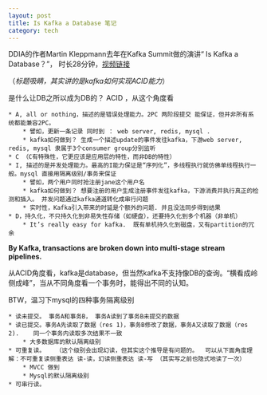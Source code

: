 ```yaml
---
layout: post
title: Is Kafka a Database 笔记
category: tech
---
```

DDIA的作者Martin Kleppmann去年在Kafka Summit做的演讲“ Is Kafka a Database？”， 时长28分钟，[视频链接](https://www.youtube.com/watch?v=v2RJQELoM6Y)

（*标题吸睛，其实讲的是kafka如何实现ACID能力*）

是什么让DB之所以成为DB的？ ACID ，从这个角度看

    * A, all or nothing，描述的是错误处理能力。2PC 两阶段提交 能保证，但并非所有系统都能兼容2PC。
        * 譬如，更新一条记录 同时到 ： web server, redis, mysql . 
        * kafka如何做到？ 生成一个描述update的事件发往kafka，下游web server, redis, mysql 隶属于3个consumer group分别监听
    * C （C有特殊性，它更应该是应用层的特性，而非DB的特性）
    * I, 描述的是并发处理能力。最高的I能力保证是“序列化”，多线程执行就仿佛单线程执行一般。mysql 直接用隔离级别/事务来保证
        * 譬如，两个用户同时抢注册jane这个用户名
        * kafka如何做到？ 想要注册的用户生成注册事件发往kafka，下游消费并执行真正的检测和插入。 并发问题通过kafka通道转化成串行问题
        * 实时性，Kafka引入带来的时延是个额外的问题. 并且没法同步得到结果
    * D，持久化，不只持久化到非易失性存储（如硬盘），还要持久化到多个机器（非单机）
        * It’s really easy for kafka.  既有单机持久化到磁盘，又有partition的冗余

**By Kafka, transactions are broken down into multi-stage stream pipelines.**

从ACID角度看，kafka是database，但当然kafka不支持像DB的查询。“横看成岭侧成峰”，当从不同角度看一个事务时，能得出不同的认知。

BTW，温习下mysql的四种事务隔离级别

    * 读未提交。 事务A和事务B， 事务A读到了事务B未提交的数据
    * 读已提交。事务A先读取了数据（res 1)，事务B修改了数据，事务A又读取了数据（res 2).    同一个事务内读取多次结果不一致
        * 大多数据库的默认隔离级别
    * 可重复读。   （这个级别会出现幻读，但其实这个推导是有问题的。  可以从下面角度理解：不可重复读侧重表达 读-读，幻读侧重表达 读-写 （其实写之前也隐式地读了一次）
        * MVCC 做到
        * Mysql的默认隔离级别
    * 可串行读。


